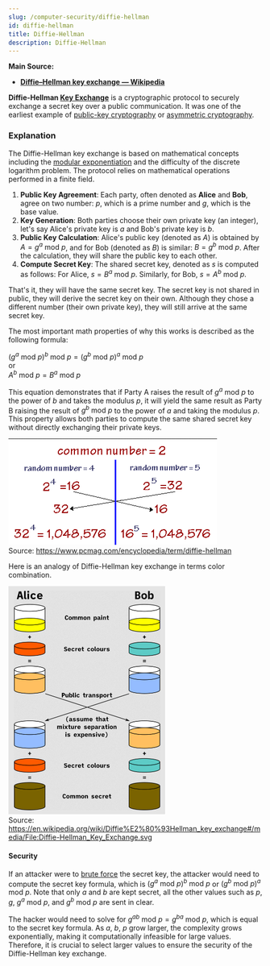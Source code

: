 ```yaml
---
slug: /computer-security/diffie-hellman
id: diffie-hellman
title: Diffie-Hellman
description: Diffie-Hellman
---
```


**Main Source:**

- **[Diffie–Hellman key exchange — Wikipedia](https://en.wikipedia.org/wiki/Diffie%E2%80%93Hellman_key_exchange)**

**Diffie-Hellman [Key Exchange](/computer-security/encryption#key-exchange)** is a cryptographic protocol to securely exchange a secret key over a public communication. It was one of the earliest example of [public-key cryptography](/computer-security/encryption#public--private-key) or [asymmetric cryptography](/computer-security/encryption#symmetric--asymmetric-encryption).

### Explanation

The Diffie-Hellman key exchange is based on mathematical concepts including the [modular exponentiation](/computer-security/math-concepts#modular-exponentiation) and the difficulty of the discrete logarithm problem. The protocol relies on mathematical operations performed in a finite field.

1. **Public Key Agreement**: Each party, often denoted as **Alice** and **Bob**, agree on two number: $p$, which is a prime number and $g$, which is the base value.
2. **Key Generation**: Both parties choose their own private key (an integer), let's say Alice's private key is $a$ and Bob's private key is $b$.
3. **Public Key Calculation**: Alice's public key (denoted as $A$) is obtained by $A = g^{a} \text{ mod } p$, and for Bob (denoted as $B$) is similar: $B = g^{b} \text{ mod } p$. After the calculation, they will share the public key to each other.
4. **Compute Secret Key**: The shared secret key, denoted as $s$ is computed as follows: For Alice, $s = B^a \text{ mod } p$. Similarly, for Bob, $s = A^b \text{ mod } p$.

That's it, they will have the same secret key. The secret key is not shared in public, they will derive the secret key on their own. Although they chose a different number (their own private key), they will still arrive at the same secret key.

The most important math properties of why this works is described as the following formula:

$(g^a \text{ mod } p)^b \text{ mod } p = (g^b \text{ mod } p)^a \text{ mod } p$  
or  
$A^b \text{ mod } p = B^a \text{ mod } p$

This equation demonstrates that if Party A raises the result of $g^a \text{ mod } p$ to the power of $b$ and takes the modulus $p$, it will yield the same result as Party B raising the result of $g^b \text{ mod } p$ to the power of $a$ and taking the modulus $p$. This property allows both parties to compute the same shared secret key without directly exchanging their private keys.

![Diffie-Hellman key exchange](./diffie-hellman.png)  
Source: https://www.pcmag.com/encyclopedia/term/diffie-hellman

Here is an analogy of Diffie-Hellman key exchange in terms color combination.

![Diffie-Hellman key exchange analogy of colors](./color-analogy.png)  
Source: https://en.wikipedia.org/wiki/Diffie%E2%80%93Hellman_key_exchange#/media/File:Diffie-Hellman_Key_Exchange.svg

#### Security

If an attacker were to [brute force](/computer-security/other-attack-and-exploit#brute-forcing) the secret key, the attacker would need to compute the secret key formula, which is $(g^a \text{ mod } p)^b \text{ mod } p$ or $(g^b \text{ mod } p)^a \text{ mod } p$. Note that only $a$ and $b$ are kept secret, all the other values such as $p$, $g$, $g^a \text{ mod } p$, and $g^b \text{ mod } p$ are sent in clear.

The hacker would need to solve for $g^{ab} \text{ mod } p = g^{ba} \text{ mod } p$, which is equal to the secret key formula. As $a$, $b$, $p$ grow larger, the complexity grows exponentially, making it computationally infeasible for large values. Therefore, it is crucial to select larger values to ensure the security of the Diffie-Hellman key exchange.
